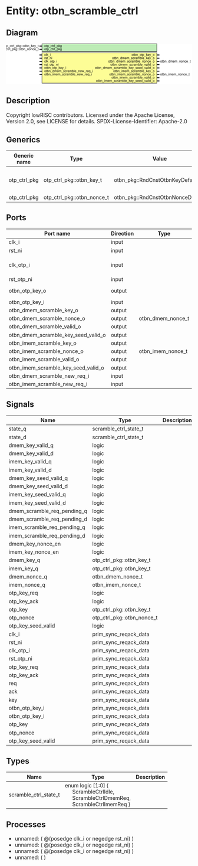 # Entity: otbn_scramble_ctrl

## Diagram

![Diagram](otbn_scramble_ctrl.svg "Diagram")
## Description

Copyright lowRISC contributors.
 Licensed under the Apache License, Version 2.0, see LICENSE for details.
 SPDX-License-Identifier: Apache-2.0
 
## Generics

| Generic name | Type                       | Value                             | Description                            |
| ------------ | -------------------------- | --------------------------------- | -------------------------------------- |
| otp_ctrl_pkg | otp_ctrl_pkg::otbn_key_t   | otbn_pkg::RndCnstOtbnKeyDefault   | Default seed and nonce for scrambling  |
| otp_ctrl_pkg | otp_ctrl_pkg::otbn_nonce_t | otbn_pkg::RndCnstOtbnNonceDefault |                                        |
## Ports

| Port name                           | Direction | Type              | Description                   |
| ----------------------------------- | --------- | ----------------- | ----------------------------- |
| clk_i                               | input     |                   | OTBN clock                    |
| rst_ni                              | input     |                   |                               |
| clk_otp_i                           | input     |                   | OTP Clock (for key interface) |
| rst_otp_ni                          | input     |                   |                               |
| otbn_otp_key_o                      | output    |                   | OTP key interface             |
| otbn_otp_key_i                      | input     |                   |                               |
| otbn_dmem_scramble_key_o            | output    |                   |                               |
| otbn_dmem_scramble_nonce_o          | output    | otbn_dmem_nonce_t |                               |
| otbn_dmem_scramble_valid_o          | output    |                   |                               |
| otbn_dmem_scramble_key_seed_valid_o | output    |                   |                               |
| otbn_imem_scramble_key_o            | output    |                   |                               |
| otbn_imem_scramble_nonce_o          | output    | otbn_imem_nonce_t |                               |
| otbn_imem_scramble_valid_o          | output    |                   |                               |
| otbn_imem_scramble_key_seed_valid_o | output    |                   |                               |
| otbn_dmem_scramble_new_req_i        | input     |                   |                               |
| otbn_imem_scramble_new_req_i        | input     |                   |                               |
## Signals

| Name                        | Type                       | Description |
| --------------------------- | -------------------------- | ----------- |
| state_q                     | scramble_ctrl_state_t      |             |
| state_d                     | scramble_ctrl_state_t      |             |
| dmem_key_valid_q            | logic                      |             |
| dmem_key_valid_d            | logic                      |             |
| imem_key_valid_q            | logic                      |             |
| imem_key_valid_d            | logic                      |             |
| dmem_key_seed_valid_q       | logic                      |             |
| dmem_key_seed_valid_d       | logic                      |             |
| imem_key_seed_valid_q       | logic                      |             |
| imem_key_seed_valid_d       | logic                      |             |
| dmem_scramble_req_pending_q | logic                      |             |
| dmem_scramble_req_pending_d | logic                      |             |
| imem_scramble_req_pending_q | logic                      |             |
| imem_scramble_req_pending_d | logic                      |             |
| dmem_key_nonce_en           | logic                      |             |
| imem_key_nonce_en           | logic                      |             |
| dmem_key_q                  | otp_ctrl_pkg::otbn_key_t   |             |
| imem_key_q                  | otp_ctrl_pkg::otbn_key_t   |             |
| dmem_nonce_q                | otbn_dmem_nonce_t          |             |
| imem_nonce_q                | otbn_imem_nonce_t          |             |
| otp_key_req                 | logic                      |             |
| otp_key_ack                 | logic                      |             |
| otp_key                     | otp_ctrl_pkg::otbn_key_t   |             |
| otp_nonce                   | otp_ctrl_pkg::otbn_nonce_t |             |
| otp_key_seed_valid          | logic                      |             |
| clk_i                       | prim_sync_reqack_data      |             |
| rst_ni                      | prim_sync_reqack_data      |             |
| clk_otp_i                   | prim_sync_reqack_data      |             |
| rst_otp_ni                  | prim_sync_reqack_data      |             |
| otp_key_req                 | prim_sync_reqack_data      |             |
| otp_key_ack                 | prim_sync_reqack_data      |             |
| req                         | prim_sync_reqack_data      |             |
| ack                         | prim_sync_reqack_data      |             |
| key                         | prim_sync_reqack_data      |             |
| otbn_otp_key_i              | prim_sync_reqack_data      |             |
| otbn_otp_key_i              | prim_sync_reqack_data      |             |
| otp_key                     | prim_sync_reqack_data      |             |
| otp_nonce                   | prim_sync_reqack_data      |             |
| otp_key_seed_valid          | prim_sync_reqack_data      |             |
## Types

| Name                  | Type                                                                                                                                                                                                      | Description |
| --------------------- | --------------------------------------------------------------------------------------------------------------------------------------------------------------------------------------------------------- | ----------- |
| scramble_ctrl_state_t | enum logic [1:0] {<br><span style="padding-left:20px">     ScrambleCtrlIdle,<br><span style="padding-left:20px">     ScrambleCtrlDmemReq,<br><span style="padding-left:20px">     ScrambleCtrlImemReq   } |             |
## Processes
- unnamed: ( @(posedge clk_i or negedge rst_ni) )
- unnamed: ( @(posedge clk_i or negedge rst_ni) )
- unnamed: ( @(posedge clk_i or negedge rst_ni) )
- unnamed: (  )
